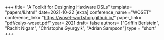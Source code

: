 +++
title= "A Toolkit for Designing Hardware DSLs"
template= "papers/li.html"
date=2021-10-22
[extra]
conference_name ="WOSET"
conference_link= "https://woset-workshop.github.io/"
paper_link= "pdf/calyx-woset.pdf"
year= 2021
draft= false
authors= ["Griffin Berlstein", "Rachit Nigam", "Christophe Gyurgyik", "Adrian Sampson"]
type = "short"
+++
